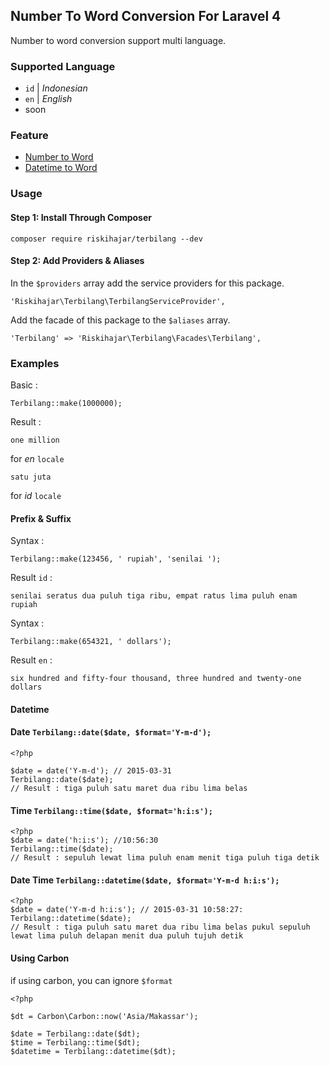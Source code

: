 ## Number To Word Conversion For Laravel 4
Number to word conversion support multi language.

### Supported Language
* `id` | *Indonesian*
* `en` | *English*
* soon

### Feature
* [Number to Word](https://github.com/riskihajar/terbilang#examples)
* [Datetime to Word](https://github.com/riskihajar/terbilang#datetime)

### Usage

#### Step 1: Install Through Composer
```
composer require riskihajar/terbilang --dev
````

#### Step 2: Add Providers & Aliases
In the `$providers` array add the service providers for this package.
```
'Riskihajar\Terbilang\TerbilangServiceProvider',
```
Add the facade of this package to the `$aliases` array.
```
'Terbilang' => 'Riskihajar\Terbilang\Facades\Terbilang',
```

### Examples
Basic :
```
Terbilang::make(1000000);
```
Result : 
```
one million
```
for *en* `locale`
```
satu juta
```
for *id* `locale`

#### Prefix & Suffix
Syntax :
```
Terbilang::make(123456, ' rupiah', 'senilai ');
```
Result `id` :
```
senilai seratus dua puluh tiga ribu, empat ratus lima puluh enam rupiah
```
Syntax : 
```
Terbilang::make(654321, ' dollars');
```
Result `en` :
```
six hundred and fifty-four thousand, three hundred and twenty-one dollars
```

#### Datetime
#### Date `Terbilang::date($date, $format='Y-m-d');`
```
<?php

$date = date('Y-m-d'); // 2015-03-31
Terbilang::date($date);
// Result : tiga puluh satu maret dua ribu lima belas
```
#### Time `Terbilang::time($date, $format='h:i:s');`
```
<?php
$date = date('h:i:s'); //10:56:30
Terbilang::time($date);
// Result : sepuluh lewat lima puluh enam menit tiga puluh tiga detik
```
#### Date Time `Terbilang::datetime($date, $format='Y-m-d h:i:s');`
```
<?php
$date = date('Y-m-d h:i:s'); // 2015-03-31 10:58:27:
Terbilang::datetime($date);
// Result : tiga puluh satu maret dua ribu lima belas pukul sepuluh lewat lima puluh delapan menit dua puluh tujuh detik
```
#### Using Carbon
if using carbon, you can ignore `$format`
```
<?php

$dt = Carbon\Carbon::now('Asia/Makassar');

$date = Terbilang::date($dt);
$time = Terbilang::time($dt);
$datetime = Terbilang::datetime($dt);
```
